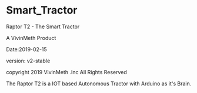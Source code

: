 # Smart_Tractor

Raptor T2 - The Smart Tractor 

A VivinMeth Product 

Date:2019-02-15

version: v2-stable

copyright 2019 VivinMeth .Inc All Rights Reserved 


The Raptor T2 is a IOT based Autonomous Tractor with Arduino as it's Brain.